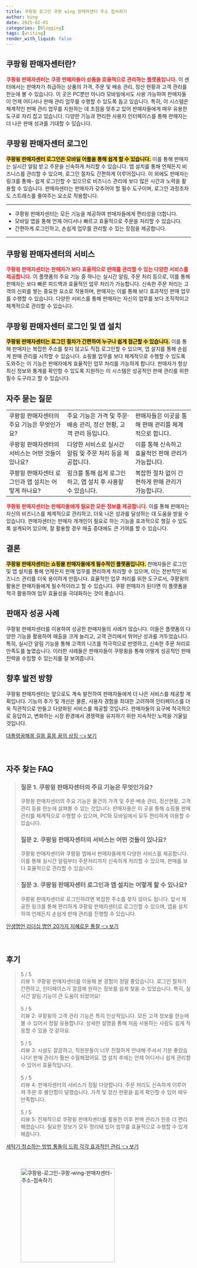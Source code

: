 ```yaml
---
title: 쿠팡윙 로그인 쿠팡 wing 판매자센터 주소 접속하기
author: bing
date: 2025-02-01
categories: [Blogging]
tags: [writing]
render_with_liquid: false
---
```



<h2 id='쿠팡윙_판매자센터란'>쿠팡윙 판매자센터란?</h2>

<p><b><span style="color: #ee2323;">쿠팡윙 판매자센터는 쿠팡 판매자들이 상품을 효율적으로 관리하는 플랫폼입니다.</span></b> 이 센터에서는 판매자가 취급하는 상품의 가격, 주문 및 배송 관리, 정산 현황과 고객 관리를 한눈에 볼 수 있습니다. 이 곳은 PC뿐만 아니라 모바일에서도 사용 가능하여 판매자들이 언제 어디서나 판매 관리 업무를 수행할 수 있도록 돕고 있습니다. 특히, 이 시스템은 체계적인 판매 관리 업무를 지원하는 데 초점을 맞추고 있어 판매자들에게 매우 유용한 도구로 자리 잡고 있습니다. 다양한 기능과 편리한 사용자 인터페이스를 통해 판매자는 더 나은 판매 성과를 기대할 수 있습니다.</p>

<h2 id='판매자센터_로그인'>쿠팡윙 판매자센터 로그인</h2>

<p><b><span style="background-color: #ffe066;">쿠팡윙 판매자센터 로그인은 모바일 어플을 통해 쉽게 할 수 있습니다.</span></b> 이를 통해 판매자는 실시간 알림 받고 주문을 신속하게 처리할 수 있습니다. 앱 설치를 통해 언제든지 비즈니스를 관리할 수 있으며, 로그인 절차도 간편하게 이루어집니다. 이 외에도 판매자는 링크를 통해- 쉽게 로그인할 수 있으므로 비즈니스 관리에 보다 많은 시간과 노력을 활용할 수 있습니다. 판매자센터는 판매자가 갖추어야 할 필수 도구이며, 로그인 과정조차도 스트레스를 줄여주는 요소로 작용합니다.</p>

<hr />

<ul>
    <li>쿠팡윙 판매자센터는 모든 기능을 제공하여 판매자들에게 편리성을 더합니다.</li>
    <li>모바일 앱을 통해 언제 어디서나 빠르고 효율적으로 주문을 처리할 수 있습니다.</li>
    <li>간편하게 로그인하고, 손쉽게 업무를 관리할 수 있는 장점을 제공합니다.</li>
</ul>

<hr />

<h2 id='쿠팡윙_판매자센터의_서비스'>쿠팡윙 판매자센터의 서비스</h2>

<p><b><span style="color: #ee2323;">쿠팡윙 판매자센터는 판매자가 보다 효율적으로 판매를 관리할 수 있는 다양한 서비스를 제공합니다.</span></b> 이 플랫폼의 주요 기능 중 하나는 실시간 알림, 주문 처리 등으로, 이를 통해 판매자는 보다 빠른 피드백과 효율적인 업무 처리가 가능합니다. 신속한 주문 처리는 고객의 신뢰를 쌓는 중요한 요소로 작용하며, 판매자는 이를 통해 보다 효과적인 판매 업무를 수행할 수 있습니다. 다양한 서비스를 통해 판매자는 자신의 업무를 보다 조직적이고 체계적으로 관리할 수 있습니다.</p>

<h2 id='로그인_및_앱_설치'>쿠팡윙 판매자센터 로그인 및 앱 설치</h2>

<p><b><span style="background-color: #ffe066;">쿠팡윙 판매자센터는 로그인 절차가 간편하여 누구나 쉽게 접근할 수 있습니다.</span></b> 이를 통해 판매자는 복잡한 주소를 찾지 않고도 직접 로그인할 수 있으며, 앱 설치를 통해 손쉽게 판매 관리를 시작할 수 있습니다. 쇼핑몰 업무를 보다 체계적으로 수행할 수 있도록 도와주는 이 기능은 판매자에게 효율적인 업무 처리를 가능하게 합니다. 판매자가 항상 최신 정보와 통계를 확인할 수 있도록 지원하는 이 시스템은 성공적인 판매 관리를 위한 필수 도구라고 할 수 있습니다.</p>

<h2 id='자주_묻는_질문'>자주 묻는 질문</h2>

<table>
    <tr>
        <td>쿠팡윙 판매자센터의 주요 기능은 무엇인가요?</td>
        <td>주요 기능은 가격 및 주문·배송 관리, 정산 현황, 고객 관리 등입니다.</td>
        <td>판매자들은 이곳을 통해 판매 관리를 체계적으로 합니다.</td>
    </tr>
    <tr>
        <td>쿠팡윙 판매자센터의 서비스는 어떤 것들이 있나요?</td>
        <td>다양한 서비스로 실시간 알림 및 주문 처리 등을 제공합니다.</td>
        <td>이를 통해 신속하고 효율적인 판매 관리가 가능합니다.</td>
    </tr>
    <tr>
        <td>쿠팡윙 판매자센터 로그인과 앱 설치는 어떻게 하나요?</td>
        <td>링크를 통해 쉽게 로그인하고, 앱 설치 후 사용할 수 있습니다.</td>
        <td>복잡한 절차 없이 간편하게 판매 관리가 가능합니다.</td>
    </tr>
</table>

<p><b><span style="color: #ee2323;">쿠팡윙 판매자센터는 판매자들에게 필요한 모든 정보를 제공합니다.</span></b> 이를 통해 판매자는 자신의 비즈니스를 체계적으로 관리하고, 더욱 나은 성과를 달성하는 데 도움을 받을 수 있습니다. 판매자센터는 판매자 개개인이 필요로 하는 기능을 효과적으로 챙길 수 있도록 설계되어 있으며, 잘 활용할 경우 매출 증대에도 큰 기여를 할 수 있습니다.</p>

<h2 id='결론'>결론</h2>

<p><b><span style="background-color: #ffe066;">쿠팡윙 판매자센터는 쇼핑몰 판매자들에게 필수적인 플랫폼입니다.</span></b> 판매자들은 로그인 및 앱 설치를 통해 언제든지 판매 업무를 편리하게 처리할 수 있으며, 이는 전반적인 비즈니스 관리를 더욱 용이하게 만듭니다. 효율적인 업무 처리를 위한 도구로서, 쿠팡윙의 활용은 판매자들에게 필수적이라고 할 수 있습니다. 쿠팡 판매자가 된다면 이 플랫폼을 적극 활용하여 업무 효율성을 극대화하는 것이 좋습니다.</p>

<h2 id='판매자_성공_사례'>판매자 성공 사례</h2>

<p>쿠팡윙 판매자센터를 이용하여 성공한 판매자들의 사례가 많습니다. 이들은 플랫폼의 다양한 기능을 활용하여 매출을 크게 늘리고, 고객 관리에서 뛰어난 성과를 거두었습니다. 특히, 실시간 알림 기능을 통해 고객의 니즈를 적극적으로 반영하고, 신속한 주문 처리로 만족도를 높였습니다. 이러한 사례들은 판매자들이 쿠팡윙을 통해 어떻게 성공적인 판매 전략을 수립할 수 있는지를 잘 보여줍니다.</p>

<h2 id='향후_발전'>향후 발전 방향</h2>

<p>쿠팡윙 판매자센터는 앞으로도 계속 발전하여 판매자들에게 더 나은 서비스를 제공할 계획입니다. 기능의 추가 및 개선은 물론, 사용자 경험을 최대한 고려하여 인터페이스를 더욱 직관적으로 만들고 다양화된 서비스를 제공할 것입니다. 판매자들의 요구에 적극적으로 응답하고, 변화하는 시장 환경에서 경쟁력을 유지하기 위한 지속적인 노력을 기울일 것입니다.</p>


<p><a class="click-button" title="대통령꿈해몽 길몽 흉몽 꿈의 상징" href="https://24nara.github.io/posts/%EB%8C%80%ED%86%B5%EB%A0%B9%EA%BF%88%ED%95%B4%EB%AA%BD-%EA%B8%B8%EB%AA%BD-%ED%9D%89%EB%AA%BD-%EA%BF%88%EC%9D%98-%EC%83%81%EC%A7%95/" rel="dofollow">대통령꿈해몽 길몽 흉몽 꿈의 상징 👈 보기</a></p><br>
<h2 id='자주_찾는_FAQ'>자주 찾는 FAQ</h2>
<div itemscope="" itemtype="https://schema.org/FAQPage"> 
<blockquote> 
<div itemscope="" itemprop="mainEntity" itemtype="https://schema.org/Question"> 
<h3 itemprop="name">질문 1. 쿠팡윙 판매자센터의 주요 기능은 무엇인가요?</h3> 
<div itemscope="" itemprop="acceptedAnswer" itemtype="https://schema.org/Answer"> 
<span itemprop="text"> 
<p>쿠팡윙 판매자센터의 주요 기능은 물건의 가격 및 주문·배송 관리, 정산현황, 고객관리 등을 한눈에 살펴볼 수 있는 것입니다. 판매자들은 이 곳을 통해 쇼핑몰 판매 관리를 체계적으로 수행할 수 있으며, PC와 모바일에서 모두 편리하게 이용할 수 있습니다.</p> 
</span> 
</div> 
</div> 

<div itemscope="" itemprop="mainEntity" itemtype="https://schema.org/Question"> 
<h3 itemprop="name">질문 2. 쿠팡윙 판매자센터의 서비스는 어떤 것들이 있나요?</h3> 
<div itemscope="" itemprop="acceptedAnswer" itemtype="https://schema.org/Answer"> 
<span itemprop="text"> 
<p>쿠팡윙 판매자센터와 쿠팡윙 앱에서 판매자들에게 다양한 서비스를 제공합니다. 이를 통해 실시간 알림부터 주문처리까지 신속하게 처리할 수 있으며, 판매를 보다 효율적으로 관리할 수 있습니다.</p> 
</span> 
</div> 
</div> 

<div itemscope="" itemprop="mainEntity" itemtype="https://schema.org/Question"> 
<h3 itemprop="name">질문 3. 쿠팡윙 판매자센터 로그인과 앱 설치는 어떻게 할 수 있나요?</h3> 
<div itemscope="" itemprop="acceptedAnswer" itemtype="https://schema.org/Answer"> 
<span itemprop="text"> 
<p>쿠팡윙 판매자센터로 로그인하려면 복잡한 주소를 찾지 않아도 됩니다. 앞서 제공한 링크를 통해 편리하게 쿠팡윙 판매자센터로 로그인할 수 있으며, 앱을 설치하여 언제든지 손쉽게 판매 관리를 진행할 수 있습니다.</p> 
</span> 
</div> 
</div> 
</blockquote> 
</div>
<p><a class="click-button" title="인생명언 리더십 명언 20가지 지혜로운 통찰" href="https://24nara.github.io/posts/%EC%9D%B8%EC%83%9D%EB%AA%85%EC%96%B8-%EB%A6%AC%EB%8D%94%EC%8B%AD-%EB%AA%85%EC%96%B8-20%EA%B0%80%EC%A7%80-%EC%A7%80%ED%98%9C%EB%A1%9C%EC%9A%B4-%ED%86%B5%EC%B0%B0/" rel="dofollow">인생명언 리더십 명언 20가지 지혜로운 통찰 👈 보기</a></p><br>
<h2 id='후기'>후기</h2>
<div itemscope itemtype="https://schema.org/Product">
  <blockquote>
  <div itemprop="review" itemscope itemtype="https://schema.org/Review">
      <div itemprop="reviewRating" itemscope itemtype="https://schema.org/Rating"> <span itemprop="ratingValue">5</span> / <span itemprop="bestRating">5</span> </div>
      <span itemprop="reviewBody">리뷰 1: 쿠팡윙 판매자센터를 이용해 본 경험이 정말 좋았습니다. 로그인 절차가 간편하고, 인터페이스가 깔끔해 원하는 정보를 쉽게 찾을 수 있었습니다. 특히, 실시간 알림 기능이 큰 도움이 되었어요!</span>
  </div>
  <br>
  <div itemprop="review" itemscope itemtype="https://schema.org/Review">
      <div itemprop="reviewRating" itemscope itemtype="https://schema.org/Rating"> <span itemprop="ratingValue">5</span> / <span itemprop="bestRating">5</span> </div>
      <span itemprop="reviewBody">리뷰 2: 쿠팡윙의 고객 관리 기능은 특히 인상적입니다. 모든 고객 정보를 한눈에 볼 수 있어서 정말 유용합니다. 상세한 설명을 통해 처음 사용하는 사람도 쉽게 적응할 수 있을 것 같아요.</span>
  </div>
  <br>
  <div itemprop="review" itemscope itemtype="https://schema.org/Review">
      <div itemprop="reviewRating" itemscope itemtype="https://schema.org/Rating"> <span itemprop="ratingValue">5</span> / <span itemprop="bestRating">5</span> </div>
      <span itemprop="reviewBody">리뷰 3: 시설도 깔끔하고, 직원분들이 너무 친절하게 안내해 주셔서 기분 좋았습니다! 판매 관리가 훨씬 수월해졌어요. 앱 설치 후에는 언제 어디서나 쉽게 관리할 수 있어서 효율적입니다.</span>
  </div>
  <br>
  <div itemprop="review" itemscope itemtype="https://schema.org/Review">
      <div itemprop="reviewRating" itemscope itemtype="https://schema.org/Rating"> <span itemprop="ratingValue">5</span> / <span itemprop="bestRating">5</span> </div>
      <span itemprop="reviewBody">리뷰 4: 판매자센터의 서비스가 정말 다양합니다. 주문 처리도 신속하게 이루어져 주문 후 불안함이 덜했습니다. 가격 및 정산 현황을 쉽게 확인할 수 있어 매우 만족합니다.</span>
  </div>
  <br>
  <div itemprop="review" itemscope itemtype="https://schema.org/Review">
      <div itemprop="reviewRating" itemscope itemtype="https://schema.org/Rating"> <span itemprop="ratingValue">5</span> / <span itemprop="bestRating">5</span> </div>
      <span itemprop="reviewBody">리뷰 5: 전체적으로 쿠팡윙 판매자센터를 활용한 이후 판매 관리가 한층 더 편리해졌습니다. 필요한 정보가 모두 정리돼 있어 업무를 효율적으로 수행할 수 있게 해줍니다.</span>
  </div>
  </blockquote>
</div>
<p><a class="click-button" title="세탁기 청소하는 방법 통돌이 드럼 각각 효과적인 관리" href="https://24nara.github.io/posts/%EC%84%B8%ED%83%81%EA%B8%B0-%EC%B2%AD%EC%86%8C%ED%95%98%EB%8A%94-%EB%B0%A9%EB%B2%95-%ED%86%B5%EB%8F%8C%EC%9D%B4-%EB%93%9C%EB%9F%BC-%EA%B0%81%EA%B0%81-%ED%9A%A8%EA%B3%BC%EC%A0%81%EC%9D%B8-%EA%B4%80%EB%A6%AC/" rel="dofollow">세탁기 청소하는 방법 통돌이 드럼 각각 효과적인 관리 👈 보기</a></p><br>
<figure class="image"><img src="https://24nara.github.io/assets/img/thumbnail/쿠팡윙-로그인-쿠팡-wing-판매자센터-주소-접속하기.webp" alt="쿠팡윙-로그인-쿠팡-wing-판매자센터-주소-접속하기" width="256" height="256"></figure>